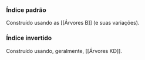 


### Índice padrão
Construído usando as [[Árvores B]] (e suas variações).



### Índice invertido
Construído usando, geralmente, [[Árvores KD]].